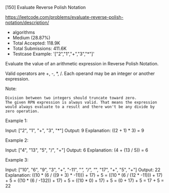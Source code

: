 [150] Evaluate Reverse Polish Notation  

https://leetcode.com/problems/evaluate-reverse-polish-notation/description/

* algorithms
* Medium (28.87%)
* Total Accepted:    118.9K
* Total Submissions: 411.6K
* Testcase Example:  '["2","1","+","3","*"]'

Evaluate the value of an arithmetic expression in Reverse Polish Notation.

Valid operators are +, -, *, /. Each operand may be an integer or another expression.

Note:


	Division between two integers should truncate toward zero.
	The given RPN expression is always valid. That means the expression would always evaluate to a result and there won't be any divide by zero operation.


Example 1:


Input: ["2", "1", "+", "3", "*"]
Output: 9
Explanation: ((2 + 1) * 3) = 9


Example 2:


Input: ["4", "13", "5", "/", "+"]
Output: 6
Explanation: (4 + (13 / 5)) = 6


Example 3:


Input: ["10", "6", "9", "3", "+", "-11", "*", "/", "*", "17", "+", "5", "+"]
Output: 22
Explanation: 
  ((10 * (6 / ((9 + 3) * -11))) + 17) + 5
= ((10 * (6 / (12 * -11))) + 17) + 5
= ((10 * (6 / -132)) + 17) + 5
= ((10 * 0) + 17) + 5
= (0 + 17) + 5
= 17 + 5
= 22


